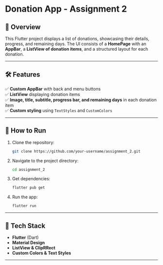 # **Donation App - Assignment 2**

## 📌 Overview
This Flutter project displays a list of donations, showcasing their details, progress, and remaining days. The UI consists of a **HomePage** with an **AppBar**, a **ListView of donation items**, and a structured layout for each donation.

---

## 🛠 Features
✅ **Custom AppBar** with back and menu buttons  
✅ **ListView** displaying donation items  
✅ **Image, title, subtitle, progress bar, and remaining days** in each donation item  
✅ **Custom styling** using `TextStyles` and `CustomColors`

---


## 🚀 How to Run
1. Clone the repository:
   ```bash
   git clone https://github.com/your-username/assignment_2.git
   ```
2. Navigate to the project directory:
   ```bash
   cd assignment_2
   ```
3. Get dependencies:
   ```bash
   flutter pub get
   ```
4. Run the app:
   ```bash
   flutter run
   ```

---

## 📌 Tech Stack
- **Flutter** (Dart)
- **Material Design**
- **ListView & ClipRRect**
- **Custom Colors & Text Styles**

---


